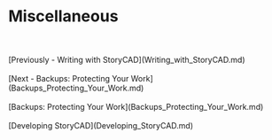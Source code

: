 # Miscellaneous #
 <br/>
 <br/>
[Previously - Writing with StoryCAD](Writing_with_StoryCAD.md) <br/>
 <br/>
[Next - Backups: Protecting Your Work](Backups_Protecting_Your_Work.md) <br/>
 <br/>
[Backups: Protecting Your Work](Backups_Protecting_Your_Work.md) <br/><br/>
[Developing StoryCAD](Developing_StoryCAD.md) <br/><br/>
